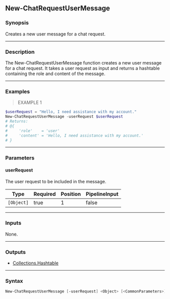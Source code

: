 New-ChatRequestUserMessage
--------------------------

### Synopsis
Creates a new user message for a chat request.

---

### Description

The New-ChatRequestUserMessage function creates a new user message for a chat request. It takes a user request as input and returns a hashtable containing the role and content of the message.

---

### Examples
> EXAMPLE 1

```PowerShell
$userRequest = "Hello, I need assistance with my account."
New-ChatRequestUserMessage -userRequest $userRequest
# Returns:
# @{
#     'role'    = 'user'
#     'content' = 'Hello, I need assistance with my account.'
# }
```

---

### Parameters
#### **userRequest**
The user request to be included in the message.

|Type      |Required|Position|PipelineInput|
|----------|--------|--------|-------------|
|`[Object]`|true    |1       |false        |

---

### Inputs
None.

---

### Outputs
* [Collections.Hashtable](https://learn.microsoft.com/en-us/dotnet/api/System.Collections.Hashtable)

---

### Syntax
```PowerShell
New-ChatRequestUserMessage [-userRequest] <Object> [<CommonParameters>]
```
